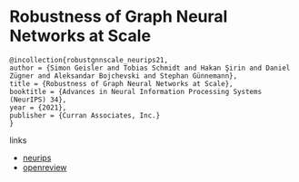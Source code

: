 # Robustness of Graph Neural Networks at Scale

```
@incollection{robustgnnscale_neurips21,
author = {Simon Geisler and Tobias Schmidt and Hakan Şirin and Daniel Zügner and Aleksandar Bojchevski and Stephan Günnemann},
title = {Robustness of Graph Neural Networks at Scale},
booktitle = {Advances in Neural Information Processing Systems (NeurIPS) 34},
year = {2021},
publisher = {Curran Associates, Inc.}
}
```

links
- [neurips](https://neurips.cc/Conferences/2021/ScheduleMultitrack?event=26458)
- [openreview](https://openreview.net/forum?id=v_4XcXsAZUn)
